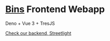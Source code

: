 # [Bins](https://bins.kryeit.com) Frontend Webapp

Deno + Vue 3 + TresJS


[Check our backend, Streetlight](https://github.com/muriplz/streetlight)

